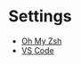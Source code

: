 # Settings
- <a href="https://github.com/koralarts/Settings/blob/master/.zshrc">Oh My Zsh</a>
- <a href="https://github.com/koralarts/Settings/blob/master/VisualStudioCode.json">VS Code</a>
